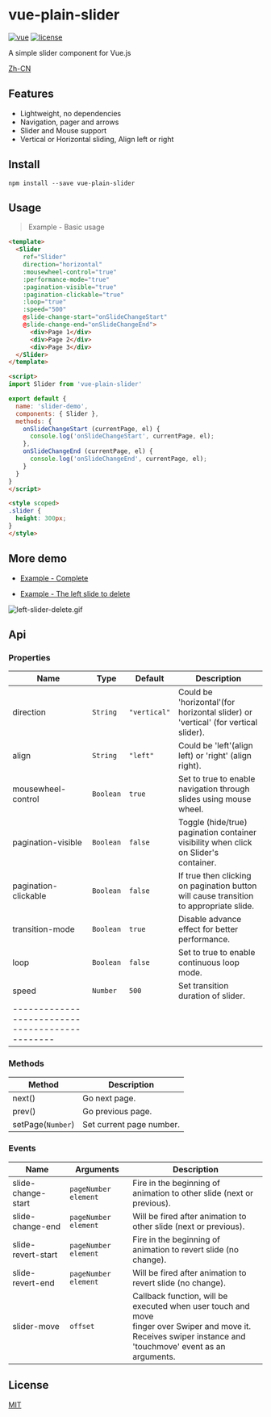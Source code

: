# vue-plain-slider

[![vue](https://img.shields.io/badge/vue-2.0+-brightgreen.svg)](https://github.com/vuejs/vue)
[![license](https://img.shields.io/github/license/mashape/apistatus.svg)](https://github.com/songyazhao/vue-plain-slider/blob/master/LICENSE)

A simple slider component for Vue.js

[Zh-CN](https://github.com/songyazhao/vue-plain-slider)

## Features

* Lightweight, no dependencies
* Navigation, pager and arrows
* Slider and Mouse support
* Vertical or Horizontal sliding, Align left or right

## Install

```
npm install --save vue-plain-slider
```

## Usage

> Example - Basic usage
```html
<template>
  <Slider
    ref="Slider"
    direction="horizontal"
    :mousewheel-control="true"
    :performance-mode="true"
    :pagination-visible="true"
    :pagination-clickable="true"
    :loop="true"
    :speed="500"
    @slide-change-start="onSlideChangeStart"
    @slide-change-end="onSlideChangeEnd">
      <div>Page 1</div>
      <div>Page 2</div>
      <div>Page 3</div>
  </Slider>
</template>

<script>
import Slider from 'vue-plain-slider'

export default {
  name: 'slider-demo',
  components: { Slider },
  methods: {
    onSlideChangeStart (currentPage, el) {
      console.log('onSlideChangeStart', currentPage, el);
    },
    onSlideChangeEnd (currentPage, el) {
      console.log('onSlideChangeEnd', currentPage, el);
    }
  }
}
</script>

<style scoped>
.slider {
  height: 300px;
}
</style>
```

## More demo

* [Example - Complete](https://github.com/songyazhao/vue-plain-slider/blob/master/demo/DEMO.vue)

* [Example - The left slide to delete](https://github.com/songyazhao/vue-plain-slider/blob/master/demo/left-slider-delete-DEMO.vue)

![left-slider-delete.gif](http://ohef3m3y6.bkt.clouddn.com/vue-plain-slider/left-slider-delete.gif)

## Api
### Properties
| Name                 | Type      | Default      | Description                                                                            |
|----------------------|-----------|--------------|----------------------------------------------------------------------------------------|
| direction            | `String`  | `"vertical"` | Could be 'horizontal'(for horizontal slider) or 'vertical' (for vertical slider).      |
| align                | `String`  | `"left"`     | Could be 'left'(align left) or 'right' (align right).                                  |
| mousewheel-control   | `Boolean` | `true`       | Set to true to enable navigation through slides using mouse wheel.                     |
| pagination-visible   | `Boolean` | `false`      | Toggle (hide/true) pagination container visibility when click on Slider's container.   |
| pagination-clickable | `Boolean` | `false`      | If true then clicking on pagination button will cause transition to appropriate slide. |
| transition-mode      | `Boolean` | `true`       | Disable advance effect for better performance.                                         |
| loop                 | `Boolean` | `false`      | Set to true to enable continuous loop mode.                                            |
| speed                | `Number`  | `500`        | Set transition duration of slider.                                                     |
| ----------------------------------------------- |

### Methods
| Method            | Description              |
|-------------------|--------------------------|
| next()            | Go next page.            |
| prev()            | Go previous page.        |
| setPage(`Number`) | Set current page number. |

### Events
| Name               | Arguments              | Description                                                            |
|--------------------|------------------------|------------------------------------------------------------------------|
| slide-change-start | `pageNumber` `element` | Fire in the beginning of animation to other slide (next or previous).  |
| slide-change-end   | `pageNumber` `element` | Will be fired after animation to other slide (next or previous).       |
| slide-revert-start | `pageNumber` `element` | Fire in the beginning of animation to revert slide (no change).        |
| slide-revert-end   | `pageNumber` `element` | Will be fired after animation to revert slide (no change).             |
| slider-move        | `offset`               | Callback function, will be executed when user touch and move<br>finger over Swiper and move it. Receives swiper instance and<br>'touchmove' event as an arguments. |

## License

[MIT](https://github.com/songyazhao/vue-plain-slider/blob/master/LICENSE)